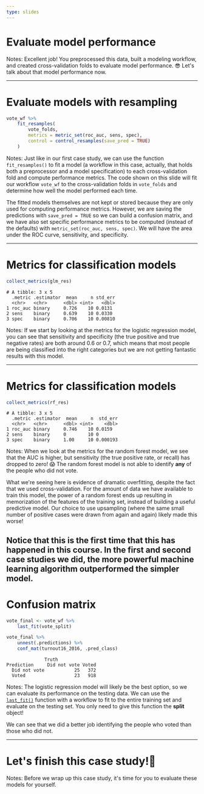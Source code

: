 ```yaml
---
type: slides
---
```


# Evaluate model performance

Notes: Excellent job! You preprocessed this data, built a modeling workflow, and created cross-validation folds to evaluate model performance. 😎 Let's talk about that model performance now.

---

# Evaluate models with resampling

```r
vote_wf %>%
    fit_resamples(
        vote_folds,
        metrics = metric_set(roc_auc, sens, spec),
        control = control_resamples(save_pred = TRUE)
    )
```    

Notes: Just like in our first case study, we can use the function `fit_resamples()` to fit a model (a workflow in this case, actually, that holds both a preprocessor and a model specification) to each cross-validation fold and compute performance metrics. The code shown on this slide will fit our workflow `vote_wf` to the cross-validation folds in `vote_folds` and determine how well the model performed each time.

The fitted models themselves are not kept or stored because they are only used for computing performance metrics. However, we are saving the predictions with `save_pred = TRUE` so we can build a confusion matrix, and we have also set specific performance metrics to be computed (instead of the defaults) with `metric_set(roc_auc, sens, spec)`. We will have the area under the ROC curve, sensitivity, and specificity.

---

# Metrics for classification models

```r
collect_metrics(glm_res)
```
```out
# A tibble: 3 x 5
  .metric .estimator  mean     n std_err
  <chr>   <chr>      <dbl> <int>   <dbl>
1 roc_auc binary     0.726    10 0.0131 
2 sens    binary     0.639    10 0.0330 
3 spec    binary     0.706    10 0.00810
```

Notes: If we start by looking at the metrics for the logistic regression model, you can see that sensitivity and specificity (the true positive and true negative rates) are both around 0.6 or 0.7, which means that most people are being classified into the right categories but we are not getting fantastic results with this model.

---

# Metrics for classification models

```r
collect_metrics(rf_res)
```
```out
# A tibble: 3 x 5
  .metric .estimator  mean     n  std_err
  <chr>   <chr>      <dbl> <int>    <dbl>
1 roc_auc binary     0.746    10 0.0159  
2 sens    binary     0        10 0       
3 spec    binary     1.00     10 0.000193
```

Notes: When we look at the metrics for the random forest model, we see that the AUC is higher, but sensitivity (the true positive rate, or recall) has dropped to zero! 😱 The random forest model is not able to identify **any** of the people who did not vote.  

What we're seeing here is evidence of dramatic overfitting, despite the fact that we used cross-validation. For the amount of data we have available to train this model, the power of a random forest ends up resulting in memorization of the features of the training set, instead of building a useful predictive model. Our choice to use upsampling (where the same small number of positive cases were drawn from again and again) likely made this worse!

Notice that this is the first time that this has happened in this course. In the first and second case studies we did, the more powerful machine learning algorithm outperformed the simpler model.
---

# Confusion matrix

```r
vote_final <- vote_wf %>%
    last_fit(vote_split)

vote_final %>% 
    unnest(.predictions) %>% 
    conf_mat(turnout16_2016, .pred_class)
```

```out
              Truth
Prediction     Did not vote Voted
  Did not vote           25   372
  Voted                  23   918
```

Notes: The logistic regression model will likely be the best option, so we can evaluate its performance on the testing data. We can use the [`last_fit()`](https://tidymodels.github.io/tune/reference/last_fit.html) function with a workflow to fit to the entire training set and evaluate on the testing set. You only need to give this function the **split** object!

We can see that we did a better job identifying the people who voted than those who did not.

---

# Let's finish this case study!👏

Notes: Before we wrap up this case study, it's time for you to evaluate these models for yourself.
